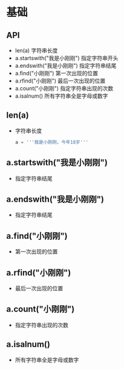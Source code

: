 # 基础

## API

+ len(a) 字符串长度
+ a.startswith("我是小刚刚") 指定字符串开头
+ a.endswith("我是小刚刚") 指定字符串结尾
+ a.find("小刚刚") 第一次出现的位置
+ a.rfind("小刚刚") 最后一次出现的位置
+ a.count("小刚刚") 指定字符串出现的次数
+ a.isalnum() 所有字符串全是字母或数字

## len(a)

+ 字符串长度

  ```py
  a = '''我是小刚刚，今年18岁'''
  ```

## a.startswith("我是小刚刚")

+ 指定字符串结尾

## a.endswith("我是小刚刚")

+ 指定字符串结尾

## a.find("小刚刚")

+ 第一次出现的位置

## a.rfind("小刚刚")

+ 最后一次出现的位置

## a.count("小刚刚")

+ 指定字符串出现的次数

## a.isalnum()

+ 所有字符串全是字母或数字
